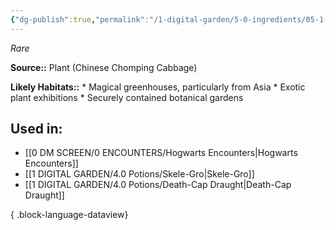 ```yaml
---
{"dg-publish":true,"permalink":"/1-digital-garden/5-0-ingredients/05-1-plants/chinese-chomping-cabbage/","tags":["ingredient","rare"]}
---
```


*Rare*

**Source::** Plant (Chinese Chomping Cabbage)

**Likely Habitats::** * Magical greenhouses, particularly from Asia * Exotic plant exhibitions * Securely contained botanical gardens

## Used in:

- [[0 DM SCREEN/0 ENCOUNTERS/Hogwarts Encounters\|Hogwarts Encounters]]
- [[1 DIGITAL GARDEN/4.0 Potions/Skele-Gro\|Skele-Gro]]
- [[1 DIGITAL GARDEN/4.0 Potions/Death-Cap Draught\|Death-Cap Draught]]

{ .block-language-dataview}

